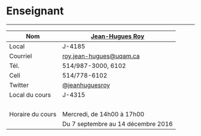 # Enseignant

-----


| Nom | [Jean-Hugues Roy](http://jhroy.ca "Mon blogue perso que je vous invite à consulter pour des exemples de journalisme informatique") |
|---|---|
| Local | J-4185 |
| Courriel | [roy.jean-hugues@uqam.ca](/mailto:roy.jean-hugues@uqam.ca) |
| Tél. | 514/987-3000, 6102 |
| Cell | 514/778-6102 |
| Twitter | [@jeanhuguesroy](https://twitter.com/jeanhuguesroy) |
| Local du cours | J-4315 |
| | |
| Horaire du cours | Mercredi, de 14h00 à 17h00 |
|  | Du 7 septembre au 14 décembre 2016 |


